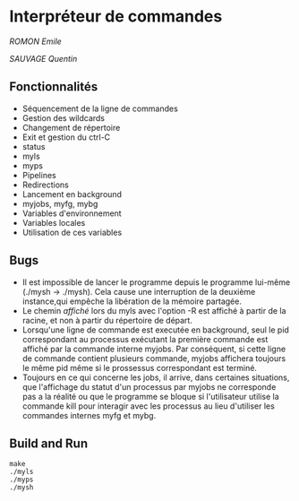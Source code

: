 # Interpréteur de commandes
*ROMON Emile*

*SAUVAGE Quentin*

## Fonctionnalités
- Séquencement de la ligne de commandes
- Gestion des wildcards
- Changement de répertoire
- Exit et gestion du ctrl-C
- status
- myls
- myps
- Pipelines
- Redirections
- Lancement en background 
- myjobs, myfg, mybg
- Variables d'environnement
- Variables locales
- Utilisation de ces variables

## Bugs
- Il est impossible de lancer le programme depuis le programme lui-même (./mysh -> ./mysh). Cela cause une interruption de la deuxième instance,qui empêche la libération de la mémoire partagée.
- Le chemin *affiché* lors du myls avec l'option -R est affiché à partir de la racine, et non à partir du répertoire de départ.
- Lorsqu'une ligne de commande est executée en background, seul le pid correspondant au processus exécutant la première commande est affiché par la commande interne myjobs. Par conséquent, si cette ligne de commande contient plusieurs commande, myjobs affichera toujours le même pid même si le prossessus correspondant est terminé.
- Toujours en ce qui concerne les jobs, il arrive, dans certaines situations, que l'affichage du statut d'un processus par myjobs ne corresponde pas a la réalité ou que le programme se bloque si l'utilisateur utilise la commande kill pour interagir avec les processus au lieu d'utiliser les commandes internes myfg et mybg.

## Build and Run
```shell
make
./myls
./myps
./mysh
```
